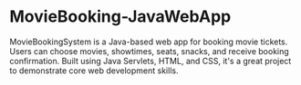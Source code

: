 # MovieBooking-JavaWebApp
MovieBookingSystem is a Java-based web app for booking movie tickets. Users can choose movies, showtimes, seats, snacks, and receive booking confirmation. Built using Java Servlets, HTML, and CSS, it's a great project to demonstrate core web development skills.
